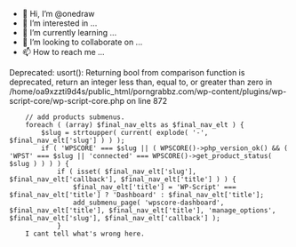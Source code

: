 - 👋 Hi, I’m @onedraw
- 👀 I’m interested in ...
- 🌱 I’m currently learning ...
- 💞️ I’m looking to collaborate on ...
- 📫 How to reach me ...

<!---
onedraw/onedraw is a ✨ special ✨ repository because its `README.md` (this file) appears on your GitHub profile.
You can click the Preview link to take a look at your changes.
--->
Deprecated: usort(): Returning bool from comparison function is deprecated, return an integer less than, equal to, or greater than zero in /home/oa9xzzti9d4s/public_html/porngrabbz.com/wp-content/plugins/wp-script-core/wp-script-core.php on line 872
 
		// add products submenus.
		foreach ( (array) $final_nav_elts as $final_nav_elt ) {
			$slug = strtoupper( current( explode( '-', $final_nav_elt['slug'] ) ) );
			if ( 'WPSCORE' === $slug || ( WPSCORE()->php_version_ok() && ( 'WPST' === $slug || 'connected' === WPSCORE()->get_product_status( $slug ) ) ) ) {
				if ( isset( $final_nav_elt['slug'], $final_nav_elt['callback'], $final_nav_elt['title'] ) ) {
					$final_nav_elt['title'] = 'WP-Script' === $final_nav_elt['title'] ? 'Dashboard' : $final_nav_elt['title'];
					add_submenu_page( 'wpscore-dashboard', $final_nav_elt['title'], $final_nav_elt['title'], 'manage_options', $final_nav_elt['slug'], $final_nav_elt['callback'] );
				}
        I cant tell what's wrong here.

